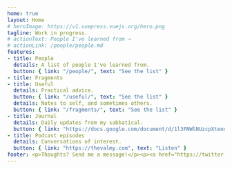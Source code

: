 ```yaml
---
home: true
layout: Home
# heroImage: https://v1.vuepress.vuejs.org/hero.png
tagline: Work in progress.
# actionText: People I've learned from →
# actionLink: /people/people.md
features:
- title: People
  details: A list of people I've learned from.
  button: { link: "/people/", text: "See the list" }
- title: Fragments
- title: Useful
  details: Practical advice.
  button: { link: "/useful/", text: "See the list" }
  details: Notes to self, and sometimes others.
  button: { link: "/fragments/", text: "See the list" }
- title: Journal
  details: Daily updates from my sabbatical.
  button: { link: "https://docs.google.com/document/d/1l3FNWlNUzcpXtend9wrGc3PWSQDj9AwgWcwmOhRsYRY/edit#", text: "Read the journal" }
- title: Podcast episodes
  details: Conversations of interest.
  button: { link: "https://thevalmy.com", text: "Listen" }
footer: <p>Thoughts? Send me a message!</p><p><a href="https://twitter.com/peterhartree">@peterhartree</a><br><a href="">hello@peterhartree.co.uk</a></p><p><strong>Wondering what's new?</strong><br> In the <a href="https://github.com/peterhartree/notes/commits/master">commit history</a>, text changes are prefixed with a forward slash. <br>I'll make a better interface soon.</p>
---
```


<!--
- title: Resources
  details: A list of pointers.
  button: { link: "/resources/", text: "See the list" }

- title: Useful
  details: Productivity advice.
  button: { link: "/useful/", text: "See the list" }
- title: Twitter
  details: ...
  button: { link: "https://twitter.com/peterhartree", text: "See the list" }
-->